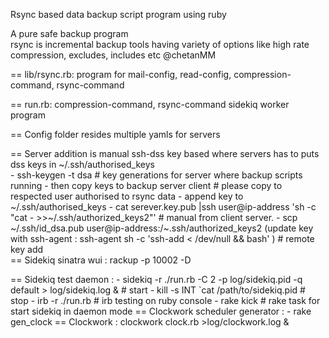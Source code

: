  Rsync based data backup script program using ruby 

 A pure safe backup program  
 rsync is incremental backup tools having variety of options like high rate compression, excludes, includes etc
 @chetanMM

== lib/rsync.rb: program for mail-config, read-config, compression-command, rsync-command 

== run.rb: compression-command, rsync-command sidekiq worker program

== Config folder resides multiple yamls for servers 

== Server addition is manual ssh-dss key based where servers has to puts dss keys in ~/.ssh/authorised_keys  
	- ssh-keygen -t dsa 									 # key generations for server where backup scripts running
	- then copy keys to backup server client 						 # please copy to respected user authorised to rsync data 
	  - append key to ~/.ssh/authorised_keys 
	    - cat serever.key.pub |ssh user@ip-address 'sh -c "cat - >>~/.ssh/authorized_keys2"' # manual from client server. 
	    - scp ~/.ssh/id_dsa.pub user@ip-address:/~.ssh/authorized_keys2 (update key with ssh-agent : ssh-agent sh -c 'ssh-add < /dev/null && bash' ) # remote key add 		
== Sidekiq sinatra wui : rackup -p 10002 -D

== Sidekiq test daemon : 
	- sidekiq -r ./run.rb -C 2 -p log/sidekiq.pid -q default > log/sidekiq.log & # start
	- kill -s INT `cat /path/to/sidekiq.pid 				     # stop 
	- irb -r ./run.rb 							     # irb testing on ruby console 
        - rake kick 								     # rake task for start sidekiq in daemon mode
== Clockwork scheduler generator :
	- rake gen_clock 
== Clockwork : clockwork clock.rb >log/clockwork.log &
